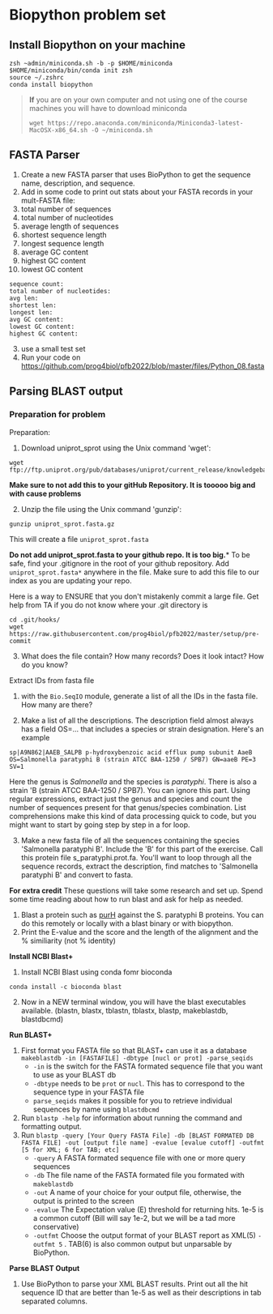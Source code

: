 # Biopython problem set

## Install Biopython on your machine


```
zsh ~admin/miniconda.sh -b -p $HOME/miniconda
$HOME/miniconda/bin/conda init zsh
source ~/.zshrc
conda install biopython
```
> **If** you are on your own computer and not using one of the course machines you will have to download miniconda
> ```
> wget https://repo.anaconda.com/miniconda/Miniconda3-latest-MacOSX-x86_64.sh -O ~/miniconda.sh
> ```

## FASTA Parser

1. Create a new FASTA parser that uses BioPython to get the sequence name, description, and sequence.
2. Add in some code to print out stats about your FASTA records in your mult-FASTA file:
  1. total number of sequences
  2. total number of nucleotides
  3. average length of sequences
  4. shortest sequence length
  5. longest sequence length
  6. average GC content
  7. highest GC content
  8. lowest GC content
  ```
  sequence count:
  total number of nucleotides:
  avg len:
  shortest len:
  longest len:
  avg GC content:
  lowest GC content:
  highest GC content:

  ```
  
3. use a small test set
4. Run your code on https://github.com/prog4biol/pfb2022/blob/master/files/Python_08.fasta

## Parsing BLAST output
### Preparation for problem

Preparation:

1.  Download uniprot_sprot using the Unix command 'wget':

```
wget ftp://ftp.uniprot.org/pub/databases/uniprot/current_release/knowledgebase/complete/uniprot_sprot.fasta.gz
```
**Make sure to not add this to your gitHub Repository. It is tooooo big and with cause problems**

2. Unzip the file using the Unix command 'gunzip':

```
gunzip uniprot_sprot.fasta.gz
```
This will create a file `uniprot_sprot.fasta`

**Do not add uniprot_sprot.fasta to your github repo. It is too big.*** To be safe, find your .gitignore in the root of your github repository. Add `uniprot_sprot.fasta*` anywhere in the file. Make sure to add this file to our index as you are updating your repo.

Here is a way to ENSURE that you don't mistakenly commit a large file. Get help from TA if you do not know where your .git directory is
```
cd .git/hooks/
wget https://raw.githubusercontent.com/prog4biol/pfb2022/master/setup/pre-commit
```


3. What does the file contain? How many records? Does it look intact? How do you know?

Extract IDs from fasta file

1. with the `Bio.SeqIO` module, generate a list of all the IDs in the fasta file. How many are there?

2. Make a list of all the descriptions. The description field almost always has a field OS=... that includes a species or strain designation. Here's an example

```
sp|A9N862|AAEB_SALPB p-hydroxybenzoic acid efflux pump subunit AaeB OS=Salmonella paratyphi B (strain ATCC BAA-1250 / SPB7) GN=aaeB PE=3 SV=1
```

Here the genus is _Salmonella_ and the species is _paratyphi_. There is also a strain 'B (strain ATCC BAA-1250 / SPB7). You can ignore this part. Using regular expressions, extract just the genus and species  and count the number of sequences present for that genus/species combination. List comprehensions make this kind of data processing quick to code, but you might want to start by going step by step in a for loop.

3. Make a new fasta file of all the sequences containing the species 'Salmonella paratyphi B'. Include the 'B' for this part of the exercise. Call this protein file s_paratyphi.prot.fa. You'll want to loop through all the sequence records, extract the description, find matches to 'Salmonella paratyphi B' and convert to fasta.

__For extra credit__
These questions will take some research and set up. Spend some time reading about how to run blast and ask for help as needed.
1. Blast a protein such as [purH](https://raw.githubusercontent.com/prog4biol/pfb2022/master/files/purH.aa.fa) against the S. paratyphi B proteins. You can do this remotely or locally with a blast binary or with biopython.
2. Print the E-value and the score and the length of the alignment and the % similiarity (not % identity)


__Install NCBI Blast+__
1. Install NCBI Blast using conda fomr bioconda
```
conda install -c bioconda blast
```
2. Now in a NEW terminal window, you will have the blast executables available. (blastn, blastx, tblastn, tblastx, blastp, makeblastdb, blastdbcmd)

__Run BLAST+__
1. First format you FASTA file so that BLAST+ can use it as a database
  `makeblastdb -in [FASTAFILE] -dbtype [nucl or prot] -parse_seqids`
      - `-in` is the switch for the FASTA formated sequence file that you want to use as your BLAST db
      - `-dbtype` needs to be `prot` or `nucl`. This has to correspond to the sequence type in your FASTA file
      - `parse_seqids` makes it possible for you to retrieve individual sequences by name using `blastdbcmd`
2. Run `blastp -help` for information about running the command and formatting output.
3. Run `blastp -query [Your Query FASTA File] -db [BLAST FORMATED DB FASTA FILE] -out [output file name] -evalue [evalue cutoff] -outfmt [5 for XML; 6 for TAB; etc]`
      - `-query`  A FASTA formated sequence file with one or more query sequences
      - `-db` The file name of the FASTA formated file you formated with `makeblastdb`
      - `-out` A name of your choice for your output file, otherwise, the output is printed to the screen
      - `-evalue` The Expectation value (E) threshold for returning hits. 1e-5 is a common cutoff (Bill will say 1e-2, but we will be a tad more conservative)
      - `-outfmt` Choose the output format of your BLAST report as XML(5) `-outfmt 5` .  TAB(6) is also common output but unparsable by BioPython.  
      
__Parse BLAST Output__

1. Use BioPython to parse your XML BLAST results. Print out all the hit sequence ID that are better than 1e-5 as well as their descriptions in tab separated columns.
  
